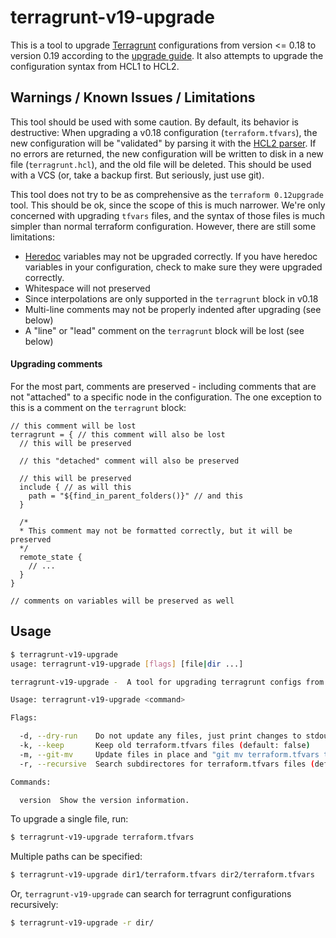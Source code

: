 # terragrunt-v19-upgrade

This is a tool to upgrade [Terragrunt][1] configurations from version <= 0.18 to version 0.19 according to the [upgrade guide][2]. It also attempts to upgrade the configuration syntax from HCL1 to HCL2. 

## Warnings / Known Issues / Limitations

This tool should be used with some caution. By default, its behavior is destructive: When upgrading a v0.18 configuration (`terraform.tfvars`), the new configuration will be "validated" by parsing it with the [HCL2 parser][3]. If no errors are returned, the new configuration will be written to disk in a new file (`terragrunt.hcl`), and the old file will be deleted. This should be used with a VCS (or, take a backup first. But seriously, just use git).

This tool does not try to be as comprehensive as the `terraform 0.12upgrade` tool. This should be ok, since the scope of this is much narrower. We're only concerned with upgrading `tfvars` files, and the syntax of those files is much simpler than normal terraform configuration. However, there are still some limitations:

- [Heredoc][4] variables may not be upgraded correctly. If you have heredoc variables in your configuration, check to make sure they were upgraded correctly.
- Whitespace will not preserved
- Since interpolations are only supported in the `terragrunt` block in v0.18
- Multi-line comments may not be properly indented after upgrading (see below)
- A "line" or "lead" comment on the `terragrunt` block will be lost (see below)

#### Upgrading comments

For the most part, comments are preserved - including comments that are not "attached" to a specific node in the configuration. The one exception to this is a comment on the `terragrunt` block:

```hcl
// this comment will be lost
terragrunt = { // this comment will also be lost
  // this will be preserved

  // this "detached" comment will also be preserved

  // this will be preserved
  include { // as will this
    path = "${find_in_parent_folders()}" // and this
  }

  /*
  * This comment may not be formatted correctly, but it will be preserved
  */
  remote_state {
    // ...
  }
}

// comments on variables will be preserved as well
```

## Usage

```sh
$ terragrunt-v19-upgrade
usage: terragrunt-v19-upgrade [flags] [file|dir ...]

terragrunt-v19-upgrade -  A tool for upgrading terragrunt configs from terragrunt <= v0.18 to >= v0.19.

Usage: terragrunt-v19-upgrade <command>

Flags:

  -d, --dry-run    Do not update any files, just print changes to stdout (default: false)
  -k, --keep       Keep old terraform.tfvars files (default: false)
  -m, --git-mv     Update files in place and "git mv terraform.tfvars terragrunt.hcl" (default: false)
  -r, --recursive  Search subdirectores for terraform.tfvars files (default: false)

Commands:

  version  Show the version information.

```

To upgrade a single file, run:

```sh
$ terragrunt-v19-upgrade terraform.tfvars
```

Multiple paths can be specified:

```sh
$ terragrunt-v19-upgrade dir1/terraform.tfvars dir2/terraform.tfvars
```

Or, `terragrunt-v19-upgrade` can search for terragrunt configurations recursively:

```sh
$ terragrunt-v19-upgrade -r dir/
```


[1]: https://github.com/gruntwork-io/terragrunt
[2]: https://github.com/gruntwork-io/terragrunt/blob/master/_docs/migration_guides/upgrading_to_terragrunt_0.19.x.md
[3]: https://pkg.go.dev/github.com/hashicorp/hcl2/hclparse?tab=doc
[4]: https://www.terraform.io/docs/configuration/expressions.html#string-literals
